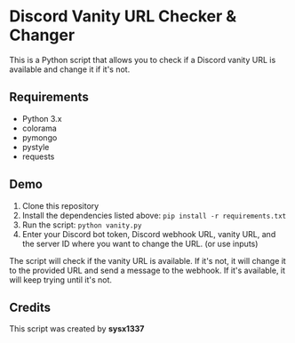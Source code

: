
# Discord Vanity URL Checker & Changer

This is a Python script that allows you to check if a Discord vanity URL is available and change it if it's not.




## Requirements

- Python 3.x
- colorama
- pymongo
- pystyle
- requests

  
## Demo

1. Clone this repository
2. Install the dependencies listed above: `pip install -r requirements.txt`
3. Run the script: `python vanity.py`
4. Enter your Discord bot token, Discord webhook URL, vanity URL, and the server ID where you want to change the URL. (or use inputs)

The script will check if the vanity URL is available. If it's not, it will change it to the provided URL and send a message to the webhook. If it's available, it will keep trying until it's not.

## Credits

This script was created by **sysx1337**

  
